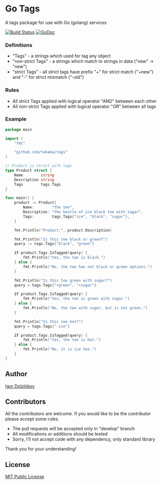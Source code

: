 Go Tags
=======

A tags package for use with Go (golang) services

[![Build Status](https://travis-ci.org/takama/tags.png?branch=master)](https://travis-ci.org/takama/tags)
[![GoDoc](https://godoc.org/github.com/takama/tags?status.svg)](https://godoc.org/github.com/takama/tags)

### Definitions

- "Tags" - a strings which used for tag any object
- "non-strict Tags" - a strings which match to strings in data ("new" -> "new")
- "strict Tags" - all strict tags have prefix "+" for strict match ("+new")
    and "-" for strict mismatch ("-old")

### Rules

- All strict Tags applied with logical operator "AND" between each other
- All non-strict Tags applied with logical operator "OR" between all tags

### Example

```go
package main

import (
	"fmt"

	"github.com/takama/tags"
)

// Product is struct with tags
type Product struct {
	Name        string
	Description string
	Tags        tags.Tags
}

func main() {
	product := Product{
		Name:        "the tee",
		Description: "the boutle of ice black tee with sugar",
		Tags:        tags.Tags{"ice", "black", "sugar"},
	}

	fmt.Println("Product:", product.Description)

	fmt.Println("Is this tee black or green?")
	query := tags.Tags{"black", "green"}

	if product.Tags.IsTagged(query) {
		fmt.Println("Yes, the tee is black.")
	} else {
		fmt.Println("No, the tee has not black or green options.")
	}

	fmt.Println("Is this tee green with sugar?")
	query = tags.Tags{"+green", "+sugar"}

	if product.Tags.IsTagged(query) {
		fmt.Println("Yes, the tee is green with sugar.")
	} else {
		fmt.Println("No, the tee with sugar, but is not green.")
	}

	fmt.Println("Is this tee hot?")
	query = tags.Tags{"-ice"}

	if product.Tags.IsTagged(query) {
		fmt.Println("Yes, the tee is hot.")
	} else {
		fmt.Println("No, it is ice tee.")
	}
}
```

## Author

[Igor Dolzhikov](https://github.com/takama)

## Contributors

All the contributors are welcome. If you would like to be the contributor please accept some rules.
- The pull requests will be accepted only in "develop" branch
- All modifications or additions should be tested
- Sorry, I'll not accept code with any dependency, only standard library

Thank you for your understanding!

## License

[MIT Public License](https://github.com/takama/tags/blob/master/LICENSE)
